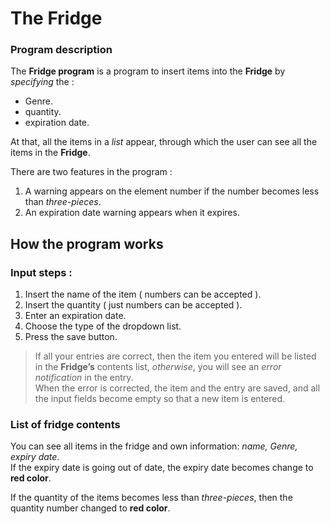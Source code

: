 # The Fridge

### Program description
The **Fridge program** is a program to insert items into the **Fridge** by *specifying* the :
  * Genre.
  * quantity.
  * expiration date.

  At that, all the items in a *list* appear, through which the user can see all the items in the **Fridge**.

 There are two features in the program :
 1. A warning appears on the element number if the number becomes less than *three-pieces*.
 2. An expiration date warning appears when it expires.
## How the program works
### Input steps :
1. Insert the name of the item ( numbers can be accepted ).
2. Insert the quantity ( just numbers can be accepted ).
3. Enter an expiration date.
4. Choose the type of the dropdown list.
5. Press the save button.
> If all your entries are correct, then the item you entered will be listed in the **Fridge’s** contents list, *otherwise*, you will see an *error notification* in the entry.\
When the error is corrected, the item and the entry are saved, and all the input fields become empty so that a new item is entered.

### List of fridge contents
You can see all items in the fridge and own information: *name, Genre, expiry date*.\
If the expiry date is going out of date, the expiry date becomes change to **red color**.

If the quantity of the items becomes less than *three-pieces*, then the quantity number changed to **red color**.
